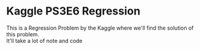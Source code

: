 # Kaggle PS3E6 Regression
This is a Regression Problem by the Kaggle where we'll find the solution of this problem. <br>
It'll take a lot of note and code
